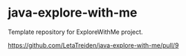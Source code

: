 # java-explore-with-me
Template repository for ExploreWithMe project.



https://github.com/LetaTreiden/java-explore-with-me/pull/9
